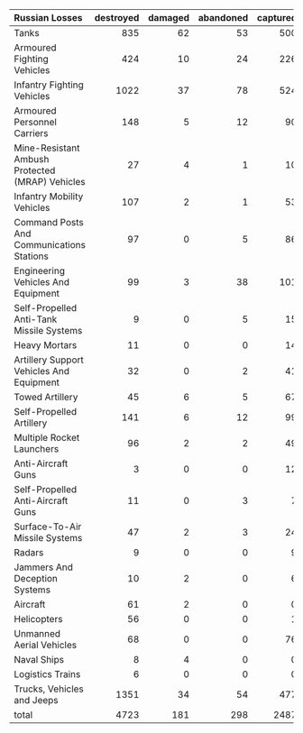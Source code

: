 | Russian Losses                                   |   destroyed |   damaged |   abandoned |   captured |   total |
|:-------------------------------------------------|------------:|----------:|------------:|-----------:|--------:|
| Tanks                                            |         835 |        62 |          53 |        500 |    1450 |
| Armoured Fighting Vehicles                       |         424 |        10 |          24 |        226 |     684 |
| Infantry Fighting Vehicles                       |        1022 |        37 |          78 |        524 |    1661 |
| Armoured Personnel Carriers                      |         148 |         5 |          12 |         90 |     255 |
| Mine-Resistant Ambush Protected  (MRAP) Vehicles |          27 |         4 |           1 |         10 |      42 |
| Infantry Mobility Vehicles                       |         107 |         2 |           1 |         53 |     163 |
| Command Posts And Communications Stations        |          97 |         0 |           5 |         86 |     188 |
| Engineering Vehicles And Equipment               |          99 |         3 |          38 |        101 |     241 |
| Self-Propelled Anti-Tank Missile Systems         |           9 |         0 |           5 |         15 |      29 |
| Heavy Mortars                                    |          11 |         0 |           0 |         14 |      25 |
| Artillery Support Vehicles And Equipment         |          32 |         0 |           2 |         41 |      75 |
| Towed Artillery                                  |          45 |         6 |           5 |         67 |     123 |
| Self-Propelled Artillery                         |         141 |         6 |          12 |         99 |     258 |
| Multiple Rocket Launchers                        |          96 |         2 |           2 |         49 |     149 |
| Anti-Aircraft Guns                               |           3 |         0 |           0 |         12 |      15 |
| Self-Propelled Anti-Aircraft Guns                |          11 |         0 |           3 |          7 |      21 |
| Surface-To-Air Missile Systems                   |          47 |         2 |           3 |         24 |      76 |
| Radars                                           |           9 |         0 |           0 |          9 |      18 |
| Jammers And Deception Systems                    |          10 |         2 |           0 |          6 |      18 |
| Aircraft                                         |          61 |         2 |           0 |          0 |      63 |
| Helicopters                                      |          56 |         0 |           0 |          1 |      57 |
| Unmanned Aerial Vehicles                         |          68 |         0 |           0 |         76 |     144 |
| Naval Ships                                      |           8 |         4 |           0 |          0 |      12 |
| Logistics Trains                                 |           6 |         0 |           0 |          0 |       6 |
| Trucks, Vehicles and Jeeps                       |        1351 |        34 |          54 |        477 |    1916 |
| total                                            |        4723 |       181 |         298 |       2487 |    7689 |